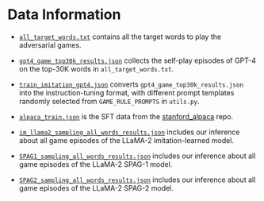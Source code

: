 # Data Information

- [`all_target_words.txt`](https://drive.google.com/file/d/1M7574n9EHIXkkrZjBX9X0S2RTSHKfmGN/view?usp=drive_link) contains all the target words to play the adversarial games.

- [`gpt4_game_top30k_results.json`](https://drive.google.com/file/d/1xQ5E0UHtdiY8Kp4I_e3umdL0RJrOS3Se/view?usp=drive_link) collects the self-play episodes of GPT-4 on the top-30K words in `all_target_words.txt`.

- [`train_imitation_gpt4.json`](https://drive.google.com/file/d/1iqm4ZuZ_uMm0DaEZt_0ho4fv9WM4_tOo/view?usp=drive_link) converts `gpt4_game_top30k_results.json` into the instruction-tuning format, with different prompt templates randomly selected from `GAME_RULE_PROMPTS` in `utils.py`.

- [`alpaca_train.json`](https://github.com/tatsu-lab/stanford_alpaca/blob/main/alpaca_data.json) is the SFT data from the [stanford_alpaca](https://github.com/tatsu-lab/stanford_alpaca) repo.


- [`im_llama2_sampling_all_words_results.json`](https://drive.google.com/file/d/12QtjUb3hirajM2e5zfgnSduETmPnvb80/view?usp=drive_link) includes our inference about all game episodes of the LLaMA-2 imitation-learned model.

- [`SPAG1_sampling_all_words_results.json`](https://drive.google.com/file/d/1nvJp_f6M9Mg7bcGnccUgITyW7nZ1hQ2C/view?usp=drive_link) includes our inference about all game episodes of the LLaMA-2 SPAG-1 model.

- [`SPAG2_sampling_all_words_results.json`](https://drive.google.com/file/d/13Tf3PC5ioRzSTGCobMZWmx1uFWi4jS1F/view?usp=drive_link) includes our inference about all game episodes of the LLaMA-2 SPAG-2 model.
